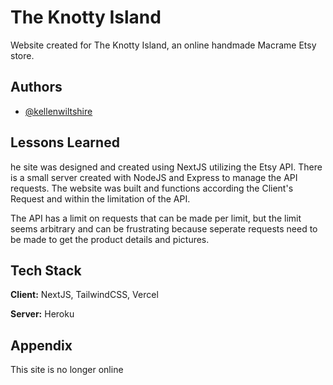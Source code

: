 
# The Knotty Island

Website created for The Knotty Island, an online handmade Macrame Etsy store.




## Authors

- [@kellenwiltshire](https://www.github.com/kellenwiltshire)

  
## Lessons Learned

he site was designed and created using NextJS utilizing the Etsy API. There is a small server created with NodeJS and Express to manage the API requests. The website was built and functions according the Client's Request and within the limitation of the API.

The API has a limit on requests that can be made per limit, but the limit seems arbitrary and can be frustrating because seperate requests need to be made to get the product details and pictures.


## Tech Stack

**Client:** NextJS, TailwindCSS, Vercel

**Server:** Heroku

  
## Appendix

This site is no longer online

  
